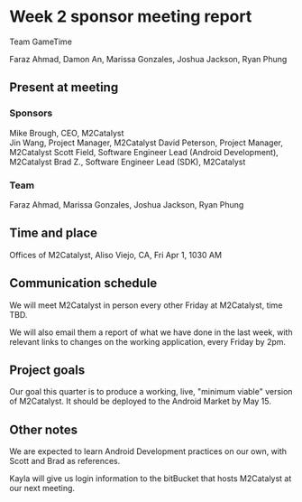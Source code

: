 # Week 2 sponsor meeting report

Team GameTime

Faraz Ahmad, Damon An, Marissa Gonzales, Joshua Jackson, Ryan Phung

## Present at meeting

### Sponsors

Mike Brough, CEO, M2Catalyst  
Jin Wang, Project Manager, M2Catalyst
David Peterson, Project Manager, M2Catalyst
Scott Field, Software Engineer Lead (Android Development), M2Catalyst
Brad Z., Software Engineer Lead (SDK), M2Catalyst

### Team

Faraz Ahmad, Marissa Gonzales, Joshua Jackson, Ryan Phung

## Time and place

Offices of M2Catalyst, Aliso Viejo, CA, Fri Apr 1, 1030 AM

## Communication schedule

We will meet M2Catalyst in person every other Friday at M2Catalyst, time TBD.

We will also email them a report of what we have done in the last week, with relevant links to changes on the working application, every Friday by 2pm.

## Project goals

Our goal this quarter is to produce a working, live, "minimum viable" version of M2Catalyst. It should be deployed to the Android Market by May 15. 

## Other notes

We are expected to learn Android Development practices on our own, with Scott and Brad as references. 

Kayla will give us login information to the bitBucket that hosts M2Catalyst at our next meeting.